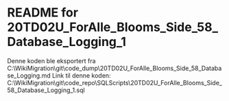 # README for 20TD02U_ForAlle_Blooms_Side_58_Database_Logging_1
Denne koden ble eksportert fra C:\WikiMigration\git\code_dump\20TD02U_ForAlle_Blooms_Side_58_Database_Logging.md
Link til denne koden: C:\WikiMigration\git\code_repo\SQLScripts\20TD02U_ForAlle_Blooms_Side_58_Database_Logging_1.sql
